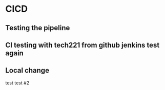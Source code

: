 # CICD 

## Testing the pipeline

## CI testing with tech221 from github jenkins test again

## Local change

test test #2
